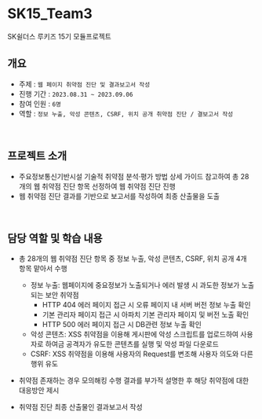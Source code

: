 # SK15_Team3
SK쉴더스 루키즈 15기 모듈프로젝트
## 개요
- 주제 : ```웹 페이지 취약점 진단 및 결과보고서 작성```
- 진행 기간 : ```2023.08.31 ~ 2023.09.06```
- 참여 인원 : ```6명```
- 역할 : ```정보 누출, 악성 콘텐츠, CSRF, 위치 공개 취약점 진단 / 결보고서 작성``` 


</br>

## 프로젝트 소개
- 주요정보통신기반시설 기술적 취약점 분석·평가 방법 상세 가이드 참고하여 총 28개의 웹 취약점 진단 항목 선정하여 웹 취약점 진단 진행
- 웹 취약점 진단 결과를 기반으로 보고서를 작성하여 최종 산출물을 도출


</br>

## 담당 역할 및 학습 내용
- 총 28개의 웹 취약점 진단 항목 중 정보 누출, 악성 콘텐츠, CSRF, 위치 공개 4개 항목 맡아서 수행
    + 정보 누출: 웹페이지에 중요정보가 노출되거나 에러 발생 시 과도한 정보가 노출되는 보안 취약점
        + HTTP 404 에러 페이지 접근 시 오류 페이지 내 서버 버전 정보 누출 확인
        + 기본 관리자 페이지 접근 시 아파치 기본 관리자 페이지 및 버전 노출 확인
        + HTTP 500 에러 페이지 접근 시 DB관련 정보 누출 확인
    + 악성 콘텐츠: XSS 취약점을 이용해 게시판에 악성 스크립트를 업로드하여 사용자로 하여금 공격자가 유도한 콘텐츠를 실행 및 악성 파일 다운로드
    + CSRF: XSS 취약점을 이용해 사용자의 Request를 변조해 사용자 의도와 다른 행위 유도

- 취약점 존재하는 경우 모의해킹 수행 결과를 부가적 설명한 후 해당 취약점에 대한 대응방안 제시
- 취약점 진단 최종 산출물인 결과보고서 작성
